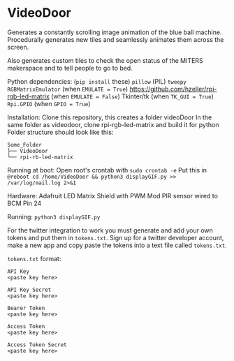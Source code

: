 # VideoDoor
 
Generates a constantly scrolling image animation of the blue ball machine.
Procedurally generates new tiles and seamlessly animates them across the screen.

Also generates custom tiles to check the open status of the MITERS makerspace and to tell people to go to bed.

Python dependencies: (`pip install` these)
`pillow` (PIL)
`tweepy`
`RGBMatrixEmulator` (when `EMULATE = True`)
https://github.com/hzeller/rpi-rgb-led-matrix (when `EMULATE = False`)
Tkinter/tk (when `TK_GUI = True`)
`Rpi.GPIO` (when `GPIO = True`)

Installation:
Clone this repository, this creates a folder videoDoor
In the same folder as videodoor, clone rpi-rgb-led-matrix and build it for python
Folder structure should look like this:
``` 
Some_Folder
├── VideoDoor
└── rpi-rb-led-matrix
```

Running at boot:
Open root's crontab with `sudo crontab -e`
Put this in `@reboot cd /home/VideoDoor && python3 displayGIF.py >> /var/log/mail.log 2>&1`

Hardware:
Adafruit LED Matrix Shield with PWM Mod
PIR sensor wired to BCM Pin 24

Running:
`python3 displayGIF.py`

For the twitter integration to work you must generate and add your own tokens and put them in `tokens.txt`.
Sign up for a twitter developer account, make a new app and copy paste the tokens into a text file called `tokens.txt`.

`tokens.txt` format:

```
API Key
<paste key here>

API Key Secret
<paste key here>

Bearer Token
<paste key here>

Access Token
<paste key here>

Access Token Secret
<paste key here>
```
